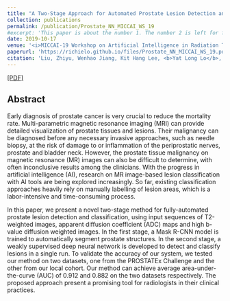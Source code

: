 ```yaml
---
title: "A Two-Stage Approach for Automated Prostate Lesion Detection and Classification with Mask R-CNN and Weakly Supervised Deep Neural Network"
collection: publications
permalink: /publication/Prostate_NN_MICCAI_WS_19
#excerpt: 'This paper is about the number 1. The number 2 is left for future work.'
date: 2019-10-17
venue: '<i>MICCAI-19 Workshop on Artificial Intelligence in Radiation Therapy</i>'
paperurl: 'https://richielo.github.io/files/Prostate_NN_MICCAI_WS_19.pdf'
citation: 'Liu, Zhiyu, Wenhao Jiang, Kit Hang Lee, <b>Yat Long Lo</b>, Yui Lun Ng, Qi Dou, Varut Vardhanabhuti and Ka Wai Kwok. <i>MICCAI Workshop on Artificial Intelligence in Radiation Therapy</i>. 2019'
---
```

[[PDF]](https://richielo.github.io/files/Prostate_NN_MICCAI_WS_19.pdf)

## Abstract
Early diagnosis of prostate cancer is very crucial to reduce the mortality rate. Multi-parametric magnetic resonance imaging (MRI) can provide detailed visualization of prostate tissues and lesions. Their malignancy can be diagnosed before any necessary invasive approaches, such as needle biopsy, at the risk of damage to or inflammation of the periprostatic nerves, prostate and bladder neck. However, the prostate tissue malignancy on magnetic resonance (MR) images can also be difficult to determine, with often inconclusive results among the clinicians. With the progress in artificial intelligence (AI), research on MR image-based lesion classification with AI tools are being explored increasingly. So far, existing classification approaches heavily rely on manually labelling of lesion areas, which is a labor-intensive and time-consuming process.

In this paper, we present a novel two-stage method for fully-automated prostate lesion detection and classification, using input sequences of T2-weighted images, apparent diffusion coefficient (ADC) maps and high b-value diffusion weighted images. In the first stage, a Mask R-CNN model is trained to automatically segment prostate structures. In the second stage, a weakly supervised deep neural network is developed to detect and classify lesions in a single run. To validate the accuracy of our system, we tested our method on two datasets, one from the PROSTATEx Challenge and the other from our local cohort. Our method can achieve average area-under-the-curve (AUC) of 0.912 and 0.882 on the two datasets respectively. The proposed approach present a promising tool for radiologists in their clinical practices.
